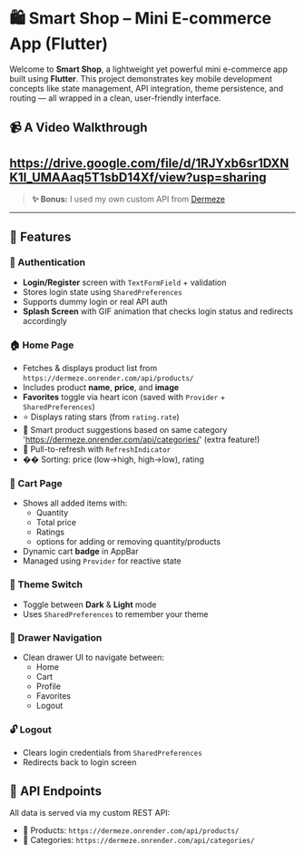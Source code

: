 # 🛍️ Smart Shop – Mini E-commerce App (Flutter)

Welcome to **Smart Shop**, a lightweight yet powerful mini e-commerce app built using **Flutter**. This project demonstrates key mobile development concepts like state management, API integration, theme persistence, and routing — all wrapped in a clean, user-friendly interface.

## 📹 A Video Walkthrough
https://drive.google.com/file/d/1RJYxb6sr1DXNK1l_UMAAaq5T1sbD14Xf/view?usp=sharing
---

> **✨ Bonus:** I used my own custom API from [Dermeze](https://dermeze.onrender.com/api/) 

---

## 🚀 Features
### 🔐 Authentication

* **Login/Register** screen with `TextFormField` + validation
* Stores login state using `SharedPreferences`
* Supports dummy login or real API auth
* **Splash Screen** with GIF animation that checks login status and redirects accordingly

### 🏠 Home Page

* Fetches & displays product list from `https://dermeze.onrender.com/api/products/`
* Includes product **name**, **price**, and **image**
* **Favorites** toggle via heart icon (saved with `Provider` + `SharedPreferences`)
* ⭐ Displays rating stars (from `rating.rate`)
* 🧐 Smart product suggestions based on same category 'https://dermeze.onrender.com/api/categories/' (extra feature!)
* 🔀 Pull-to-refresh with `RefreshIndicator`
* �� Sorting: price (low→high, high→low), rating

### 🛒 Cart Page

* Shows all added items with:
  * Quantity
  * Total price
  * Ratings
  * options for adding or removing quantity/products
* Dynamic cart **badge** in AppBar
* Managed using `Provider` for reactive state

### 🎨 Theme Switch
* Toggle between **Dark** & **Light** mode
* Uses `SharedPreferences` to remember your theme

### 📂 Drawer Navigation
* Clean drawer UI to navigate between:
  * Home
  * Cart
  * Profile
  * Favorites
  * Logout

### 🔓 Logout
* Clears login credentials from `SharedPreferences`
* Redirects back to login screen

## 🔗 API Endpoints

All data is served via my custom REST API:

* 🛒 Products: `https://dermeze.onrender.com/api/products/`
* 🤝 Categories: `https://dermeze.onrender.com/api/categories/`




